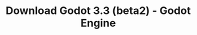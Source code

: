 ---
# Generated by /tools/generators/src/download_archive_generator !!! do not edit by hand !!!
title: 'Download Godot 3.3 (beta2) - Godot Engine'
type: 'download/archive'
name: '3.3'
flavor: 'beta2'
release_date: '2020-11-18T03:00:00-00:00'
release_notes: 'article/dev-snapshot-godot-3-2-4-beta-2/'
primaryPlatforms:
  - 'android.apk'
  - 'macos.universal'
  - 'windows.64'
  - 'linux_server.headless.64'
  - 'web'
  - 'templates'
links:
  android.apk:
    name: 'android.apk'
    title: 'Android'
    caption: 'Universal APK (ARM64 + ARMv7 + x86_64 + x86)'
    tags:
      - 'APK download'
      - 'ARM64/v7'
      - 'x86 (64 & 32 bit)'
    hosts:
      github_builds:
        regular: 'https://github.com/godotengine/godot-builds/releases/download/3.3-beta2/Godot_v3.3-beta2_android_editor.apk'
        mono: '#'
      github:
        regular: 'https://github.com/godotengine/godot/releases/download/3.3-beta2/Godot_v3.3-beta2_android_editor.apk'
        mono: '#'
  macos.universal:
    name: 'macos.universal'
    title: 'macOS'
    caption: 'Universal (x86_64 + Apple Silicon)'
    tags:
      - 'Intel/Apple Silicon'
      - '64 bit'
    hosts:
      github_builds:
        regular: 'https://github.com/godotengine/godot-builds/releases/download/3.3-beta2/Godot_v3.3-beta2_osx.universal.zip'
        mono: 'https://github.com/godotengine/godot-builds/releases/download/3.3-beta2/Godot_v3.3-beta2_mono_osx.universal.zip'
      github:
        regular: 'https://github.com/godotengine/godot/releases/download/3.3-beta2/Godot_v3.3-beta2_osx.universal.zip'
        mono: 'https://github.com/godotengine/godot/releases/download/3.3-beta2/Godot_v3.3-beta2_mono_osx.universal.zip'
  windows.64:
    name: 'windows.64'
    title: 'Windows'
    caption: 'Standard (x86_64)'
    tags:
      - '64 bit'
    hosts:
      github_builds:
        regular: 'https://github.com/godotengine/godot-builds/releases/download/3.3-beta2/Godot_v3.3-beta2_win64.exe.zip'
        mono: 'https://github.com/godotengine/godot-builds/releases/download/3.3-beta2/Godot_v3.3-beta2_mono_win64.zip'
      github:
        regular: 'https://github.com/godotengine/godot/releases/download/3.3-beta2/Godot_v3.3-beta2_win64.exe.zip'
        mono: 'https://github.com/godotengine/godot/releases/download/3.3-beta2/Godot_v3.3-beta2_mono_win64.zip'
  linux_server.headless.64:
    name: 'linux_server.headless.64'
    title: 'Linux Server'
    caption: 'Headless (x86_64)'
    tags:
      - '64 bit'
      - 'Headless'
    hosts:
      github_builds:
        regular: 'https://github.com/godotengine/godot-builds/releases/download/3.3-beta2/Godot_v3.3-beta2_linux_headless.64.zip'
        mono: 'https://github.com/godotengine/godot-builds/releases/download/3.3-beta2/Godot_v3.3-beta2_mono_linux_headless_64.zip'
      github:
        regular: 'https://github.com/godotengine/godot/releases/download/3.3-beta2/Godot_v3.3-beta2_linux_headless.64.zip'
        mono: 'https://github.com/godotengine/godot/releases/download/3.3-beta2/Godot_v3.3-beta2_mono_linux_headless_64.zip'
  web:
    name: 'web'
    title: 'Web editor'
    caption: ''
    tags:
      - 'Self-hosted'
      - 'Cross-platform'
    hosts:
      github_builds:
        regular: 'https://github.com/godotengine/godot-builds/releases/download/3.3-beta2/Godot_v3.3-beta2_web_editor.zip'
        mono: '#'
      github:
        regular: 'https://github.com/godotengine/godot/releases/download/3.3-beta2/Godot_v3.3-beta2_web_editor.zip'
        mono: '#'
  linux.64:
    name: 'linux.64'
    title: 'Linux'
    caption: 'Standard (x86_64)'
    tags:
      - '64 bit'
    hosts:
      github_builds:
        regular: 'https://github.com/godotengine/godot-builds/releases/download/3.3-beta2/Godot_v3.3-beta2_x11.64.zip'
        mono: 'https://github.com/godotengine/godot-builds/releases/download/3.3-beta2/Godot_v3.3-beta2_mono_x11_64.zip'
      github:
        regular: 'https://github.com/godotengine/godot/releases/download/3.3-beta2/Godot_v3.3-beta2_x11.64.zip'
        mono: 'https://github.com/godotengine/godot/releases/download/3.3-beta2/Godot_v3.3-beta2_mono_x11_64.zip'
  linux.32:
    name: 'linux.32'
    title: 'Linux'
    caption: 'Standard (x86)'
    tags:
      - '32 bit'
    hosts:
      github_builds:
        regular: 'https://github.com/godotengine/godot-builds/releases/download/3.3-beta2/Godot_v3.3-beta2_x11.32.zip'
        mono: 'https://github.com/godotengine/godot-builds/releases/download/3.3-beta2/Godot_v3.3-beta2_mono_x11_32.zip'
      github:
        regular: 'https://github.com/godotengine/godot/releases/download/3.3-beta2/Godot_v3.3-beta2_x11.32.zip'
        mono: 'https://github.com/godotengine/godot/releases/download/3.3-beta2/Godot_v3.3-beta2_mono_x11_32.zip'
  windows.32:
    name: 'windows.32'
    title: 'Windows'
    caption: 'Standard (x86)'
    tags:
      - '32 bit'
    hosts:
      github_builds:
        regular: 'https://github.com/godotengine/godot-builds/releases/download/3.3-beta2/Godot_v3.3-beta2_win32.exe.zip'
        mono: 'https://github.com/godotengine/godot-builds/releases/download/3.3-beta2/Godot_v3.3-beta2_mono_win32.zip'
      github:
        regular: 'https://github.com/godotengine/godot/releases/download/3.3-beta2/Godot_v3.3-beta2_win32.exe.zip'
        mono: 'https://github.com/godotengine/godot/releases/download/3.3-beta2/Godot_v3.3-beta2_mono_win32.zip'
  linux_server.64:
    name: 'linux_server.64'
    title: 'Linux Server'
    caption: 'Standard (x86_64)'
    tags:
      - '64 bit'
    hosts:
      github_builds:
        regular: 'https://github.com/godotengine/godot-builds/releases/download/3.3-beta2/Godot_v3.3-beta2_linux_server.64.zip'
        mono: 'https://github.com/godotengine/godot-builds/releases/download/3.3-beta2/Godot_v3.3-beta2_mono_linux_server_64.zip'
      github:
        regular: 'https://github.com/godotengine/godot/releases/download/3.3-beta2/Godot_v3.3-beta2_linux_server.64.zip'
        mono: 'https://github.com/godotengine/godot/releases/download/3.3-beta2/Godot_v3.3-beta2_mono_linux_server_64.zip'
  aar_library:
    name: 'aar_library'
    title: 'AAR library'
    caption: ''
    tags:
      - 'Android plugins'
      - 'Java'
      - 'Kotlin'
    hosts:
      github_builds:
        regular: 'https://github.com/godotengine/godot-builds/releases/download/3.3-beta2/godot-lib.3.3.beta2.release.aar'
        mono: 'https://github.com/godotengine/godot-builds/releases/download/3.3-beta2/godot-lib.3.3.beta2.mono.release.aar'
      github:
        regular: 'https://github.com/godotengine/godot/releases/download/3.3-beta2/godot-lib.3.3.beta2.release.aar'
        mono: 'https://github.com/godotengine/godot/releases/download/3.3-beta2/godot-lib.3.3.beta2.mono.release.aar'
  templates:
    name: 'templates'
    title: 'Export templates'
    caption: ''
    tags:
      - 'Used to export your games to all supported platforms'
    hosts:
      github_builds:
        regular: 'https://github.com/godotengine/godot-builds/releases/download/3.3-beta2/Godot_v3.3-beta2_export_templates.tpz'
        mono: 'https://github.com/godotengine/godot-builds/releases/download/3.3-beta2/Godot_v3.3-beta2_mono_export_templates.tpz'
      github:
        regular: 'https://github.com/godotengine/godot/releases/download/3.3-beta2/Godot_v3.3-beta2_export_templates.tpz'
        mono: 'https://github.com/godotengine/godot/releases/download/3.3-beta2/Godot_v3.3-beta2_mono_export_templates.tpz'
---
